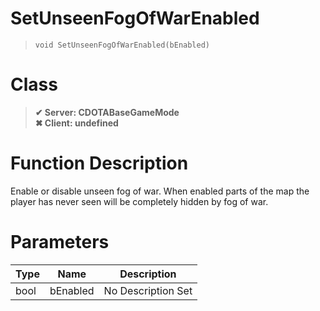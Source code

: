 # SetUnseenFogOfWarEnabled
> `void SetUnseenFogOfWarEnabled(bEnabled)`
# Class
> __✔ Server: CDOTABaseGameMode__  
> __✖ Client: undefined__  
# Function Description
Enable or disable unseen fog of war. When enabled parts of the map the player has never seen will be completely hidden by fog of war.
# Parameters
Type|Name|Description
--|--|--
bool|bEnabled|No Description Set
